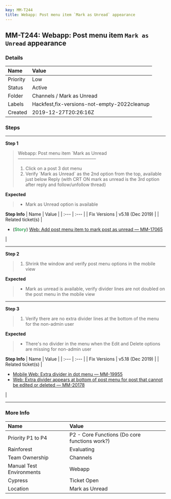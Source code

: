 ```yaml
---
key: MM-T244
title: Webapp: Post menu item `Mark as Unread` appearance
---
```


## MM-T244: Webapp: Post menu item `Mark as Unread` appearance

### Details

| Name     | Value                                       |
| :------- | :------------------------------------------ |
| Priority | Low                                         |
| Status   | Active                                      |
| Folder   | Channels / Mark as Unread                   |
| Labels   | Hackfest,fix-versions-not-empty-2022cleanup |
| Created  | 2019-12-27T20:26:16Z                        |

### Steps

<hr/>

**Step 1**

> <article>Webapp: Post menu item `Mark as Unread<br />–––––––––––––––––––––––––––––––––––<ol><li>Click on a post 3 dot menu</li><li>Verify `Mark as Unread` as the 2nd option from the top, available just below Reply (with CRT ON mark as unread is the 3rd option after reply and follow/unfollow thread)</li></ol></article>

**Expected**

> <article><ul><li>Mark as Unread option is available</li></ul></article>

**Step Info**
| Name | Value |
| :--- | :--- |
| Fix Versions | v5.18 (Dec 2019) |
| Related ticket(s) | <ul><li>(<strong><span style="color:rgb(65, 168, 95)">Story</span></strong>) <a href="https://mattermost.atlassian.net/browse/MM-17065">Web: Add post menu item to mark post as unread — MM-17065</a></li></ul> |

<hr/>

**Step 2**

> <article><ol><li>Shrink the window and verify post menu options in the mobile view</li></ol></article>

**Expected**

> <article><ul><li>Mark as unread is available, verify divider lines are not doubled on the post menu in the mobile view</li></ul></article>

<hr/>

**Step 3**

> <article><ol><li>Verify there are no extra divider lines at the bottom of the menu for the non-admin user</li></ol></article>

**Expected**

> <article><ul><li>There's no divider in the menu when the Edit and Delete options are missing for non-admin user</li></ul></article>

**Step Info**
| Name | Value |
| :--- | :--- |
| Fix Versions | v5.18 (Dec 2019) |
| Related ticket(s) | <ul><li><a href="https://mattermost.atlassian.net/browse/MM-19955">Mobile Web: Extra divider in dot menu — MM-19955</a></li><li><a href="https://mattermost.atlassian.net/browse/MM-20178"></a><a href="https://mattermost.atlassian.net/browse/MM-20178">Web: Extra divider appears at bottom of post menu for post that cannot be edited or deleted — MM-20178</a></li></ul> |

<hr/>

### More Info

| Name                     | Value                                         |
| :----------------------- | :-------------------------------------------- |
| Priority P1 to P4        | P2 - Core Functions (Do core functions work?) |
| Rainforest               | Evaluating                                    |
| Team Ownership           | Channels                                      |
| Manual Test Environments | Webapp                                        |
| Cypress                  | Ticket Open                                   |
| Location                 | Mark as Unread                                |
